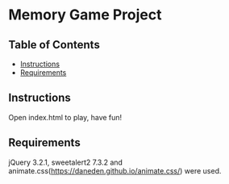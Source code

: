 # Memory Game Project

## Table of Contents

* [Instructions](#instructions)
* [Requirements](#requirements)

## Instructions

Open index.html to play, have fun!

## Requirements
jQuery 3.2.1, sweetalert2 7.3.2 and animate.css(https://daneden.github.io/animate.css/) were used.
